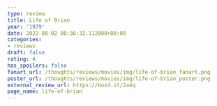 ```yaml
---
type: review
title: Life of Brian
year: '1979'
date: 2022-08-02 00:36:32.112000+00:00
categories:
- reviews
draft: false
rating: 4
has_spoilers: false
fanart_url: /thoughts/reviews/movies/img/life-of-brian_fanart.png
poster_url: /thoughts/reviews/movies/img/life-of-brian_poster.png
external_review_url: https://boxd.it/2a4q
page_name: life-of-brian
---
```


